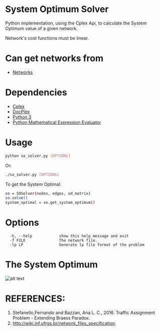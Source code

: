 # System Optimum Solver
Python implementation, using the Cplex Api, to calculate the System Optimum value of a given network.

Network's cost functions must be linear.

Can get networks from
===========================
 * [Networks](https://github.com/maslab-ufrgs/transportation_networks)

Dependencies
============
 * [Cplex](https://www-01.ibm.com/software/commerce/optimization/cplex-optimizer/)
 * [DocPlex](https://pypi.python.org/pypi/docplex)
 * [Python 3](https://www.python.org/downloads/)
 * [Python Mathematical Expression Evaluator](https://pypi.python.org/pypi/py_expression_eval)

Usage
=====

```sh
python so_solver.py [OPTIONS]
```
Or:
```sh
./so_solver.py [OPTIONS]
```
To get the System Optimal:
```sh
so = SOSolver(nodes, edges, od_matrix)
so.solve()
system_optimal = so.get_system_optimum()
```

Options
=======

```
  -h, --help            show this help message and exit
  -f FILE               The network file.
  -lp LP                Generate lp file format of the problem
```

The System Optimum
==================
![alt text](https://github.com/maslab-ufrgs/system_optimal_solver/blob/master/system_optimum.png)


REFERENCES:
=======

1. Stefanello,Fernando and Bazzan, Ana L. C., 2016. Traffic Assignment Problem - Extending Braess Paradox.
2. http://wiki.inf.ufrgs.br/network_files_specification.

